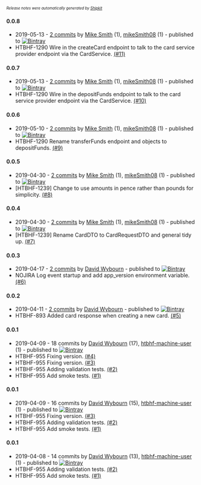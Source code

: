 <sup><sup>*Release notes were automatically generated by [Shipkit](http://shipkit.org/)*</sup></sup>

#### 0.0.8
 - 2019-05-13 - [2 commits](https://github.com/DepartmentOfHealth-htbhf/htbhf-card-services-api/compare/v0.0.7...v0.0.8) by [Mike Smith](https://github.com/mikeSmith08) (1), [mikeSmith08](https://github.com/mikeSmith08) (1) - published to [![Bintray](https://img.shields.io/badge/Bintray-0.0.8-green.svg)](https://bintray.com/departmentofhealth-htbhf/maven/htbhf-card-services-api/0.0.8)
 - HTBHF-1290 Wire in the createCard endpoint to talk to the card service provider endpoint via the CardService. [(#11)](https://github.com/DepartmentOfHealth-htbhf/htbhf-card-services-api/pull/11)

#### 0.0.7
 - 2019-05-13 - [2 commits](https://github.com/DepartmentOfHealth-htbhf/htbhf-card-services-api/compare/v0.0.6...v0.0.7) by [Mike Smith](https://github.com/mikeSmith08) (1), [mikeSmith08](https://github.com/mikeSmith08) (1) - published to [![Bintray](https://img.shields.io/badge/Bintray-0.0.7-green.svg)](https://bintray.com/departmentofhealth-htbhf/maven/htbhf-card-services-api/0.0.7)
 - HTBHF-1290 Wire in the depositFunds endpoint to talk to the card service provider endpoint via the CardService. [(#10)](https://github.com/DepartmentOfHealth-htbhf/htbhf-card-services-api/pull/10)

#### 0.0.6
 - 2019-05-10 - [2 commits](https://github.com/DepartmentOfHealth-htbhf/htbhf-card-services-api/compare/v0.0.5...v0.0.6) by [Mike Smith](https://github.com/mikeSmith08) (1), [mikeSmith08](https://github.com/mikeSmith08) (1) - published to [![Bintray](https://img.shields.io/badge/Bintray-0.0.6-green.svg)](https://bintray.com/departmentofhealth-htbhf/maven/htbhf-card-services-api/0.0.6)
 - HTBHF-1290 Rename transferFunds endpoint and objects to depositFunds. [(#9)](https://github.com/DepartmentOfHealth-htbhf/htbhf-card-services-api/pull/9)

#### 0.0.5
 - 2019-04-30 - [2 commits](https://github.com/DepartmentOfHealth-htbhf/htbhf-card-services-api/compare/v0.0.4...v0.0.5) by [Mike Smith](https://github.com/mikeSmith08) (1), [mikeSmith08](https://github.com/mikeSmith08) (1) - published to [![Bintray](https://img.shields.io/badge/Bintray-0.0.5-green.svg)](https://bintray.com/departmentofhealth-htbhf/maven/htbhf-card-services-api/0.0.5)
 - [HTBHF-1239] Change to use amounts in pence rather than pounds for simplicity. [(#8)](https://github.com/DepartmentOfHealth-htbhf/htbhf-card-services-api/pull/8)

#### 0.0.4
 - 2019-04-30 - [2 commits](https://github.com/DepartmentOfHealth-htbhf/htbhf-card-services-api/compare/v0.0.3...v0.0.4) by [Mike Smith](https://github.com/mikeSmith08) (1), [mikeSmith08](https://github.com/mikeSmith08) (1) - published to [![Bintray](https://img.shields.io/badge/Bintray-0.0.4-green.svg)](https://bintray.com/departmentofhealth-htbhf/maven/htbhf-card-services-api/0.0.4)
 - [HTBHF-1239] Rename CardDTO to CardRequestDTO and general tidy up. [(#7)](https://github.com/DepartmentOfHealth-htbhf/htbhf-card-services-api/pull/7)

#### 0.0.3
 - 2019-04-17 - [2 commits](https://github.com/DepartmentOfHealth-htbhf/htbhf-card-services-api/compare/v0.0.2...v0.0.3) by [David Wybourn](https://github.com/dwybourn) - published to [![Bintray](https://img.shields.io/badge/Bintray-0.0.3-green.svg)](https://bintray.com/departmentofhealth-htbhf/maven/htbhf-card-services-api/0.0.3)
 - NOJIRA Log event startup and add app_version environment variable. [(#6)](https://github.com/DepartmentOfHealth-htbhf/htbhf-card-services-api/pull/6)

#### 0.0.2
 - 2019-04-11 - [2 commits](https://github.com/DepartmentOfHealth-htbhf/htbhf-card-services-api/compare/v0.0.1...v0.0.2) by [David Wybourn](https://github.com/dwybourn) - published to [![Bintray](https://img.shields.io/badge/Bintray-0.0.2-green.svg)](https://bintray.com/departmentofhealth-htbhf/maven/htbhf-card-services-api/0.0.2)
 - HTBHF-893 Added card response when creating a new card. [(#5)](https://github.com/DepartmentOfHealth-htbhf/htbhf-card-services-api/pull/5)

#### 0.0.1
 - 2019-04-09 - 18 commits by [David Wybourn](https://github.com/dwybourn) (17), [htbhf-machine-user](https://github.com/htbhf-machine-user) (1) - published to [![Bintray](https://img.shields.io/badge/Bintray-0.0.1-green.svg)](https://bintray.com/departmentofhealth-htbhf/maven/htbhf-card-services-api/0.0.1)
 - HTBHF-955 Fixing version. [(#4)](https://github.com/DepartmentOfHealth-htbhf/htbhf-card-services-api/pull/4)
 - HTBHF-955 Fixing version. [(#3)](https://github.com/DepartmentOfHealth-htbhf/htbhf-card-services-api/pull/3)
 - HTBHF-955 Adding validation tests. [(#2)](https://github.com/DepartmentOfHealth-htbhf/htbhf-card-services-api/pull/2)
 - HTBHF-955 Add smoke tests. [(#1)](https://github.com/DepartmentOfHealth-htbhf/htbhf-card-services-api/pull/1)

#### 0.0.1
 - 2019-04-09 - 16 commits by [David Wybourn](https://github.com/dwybourn) (15), [htbhf-machine-user](https://github.com/htbhf-machine-user) (1) - published to [![Bintray](https://img.shields.io/badge/Bintray-0.0.1-green.svg)](https://bintray.com/departmentofhealth-htbhf/maven/htbhf-card-services-api/0.0.1)
 - HTBHF-955 Fixing version. [(#3)](https://github.com/DepartmentOfHealth-htbhf/htbhf-card-services-api/pull/3)
 - HTBHF-955 Adding validation tests. [(#2)](https://github.com/DepartmentOfHealth-htbhf/htbhf-card-services-api/pull/2)
 - HTBHF-955 Add smoke tests. [(#1)](https://github.com/DepartmentOfHealth-htbhf/htbhf-card-services-api/pull/1)

#### 0.0.1
 - 2019-04-08 - 14 commits by [David Wybourn](https://github.com/dwybourn) (13), [htbhf-machine-user](https://github.com/htbhf-machine-user) (1) - published to [![Bintray](https://img.shields.io/badge/Bintray-0.0.1-green.svg)](https://bintray.com/departmentofhealth-htbhf/maven/htbhf-card-services-api/0.0.1)
 - HTBHF-955 Adding validation tests. [(#2)](https://github.com/DepartmentOfHealth-htbhf/htbhf-card-services-api/pull/2)
 - HTBHF-955 Add smoke tests. [(#1)](https://github.com/DepartmentOfHealth-htbhf/htbhf-card-services-api/pull/1)

